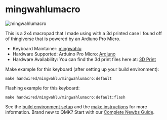 # mingwahlumacro

![mingwahlumacro](https://i.imgur.com/oEX6rwx.jpg?1)

This is a 2x4 macropad that I made using with a 3d printed case I found off of thingiverse that is powered by an Ardiuno Pro Micro.

* Keyboard Maintainer: [mingwahlu](https://github.com/tan00060)
* Hardware Supported: Arduino Pro Micro: [Ardiuno](https://www.amazon.ca/KeeYees-ATmega32U4-Development-Microcontroller-Bootloader/dp/B07FXCTVQP/ref=sr_1_5?dchild=1&keywords=arduino+pro+micro&qid=1598387302&sr=8-5)
* Hardware Availability: You can find the 3d print files here at: [3D Print](https://www.thingiverse.com/thing:3078258)

Make example for this keyboard (after setting up your build environment):

    make handwired/mingwahlu/mingwahlumacro:default

Flashing example for this keyboard:

    make handwired/mingwahlu/mingwahlumacro:default:flash

See the [build environment setup](https://docs.qmk.fm/#/getting_started_build_tools) and the [make instructions](https://docs.qmk.fm/#/getting_started_make_guide) for more information. Brand new to QMK? Start with our [Complete Newbs Guide](https://docs.qmk.fm/#/newbs).
